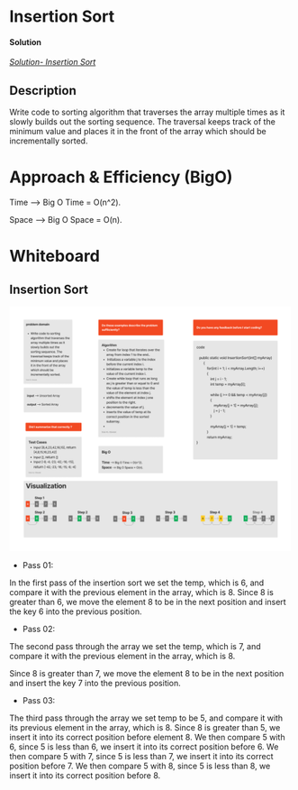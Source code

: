 
# Insertion Sort


#### Solution
*[Solution- Insertion Sort](https://github.com/Ody950/data-structures-and-algorithms/blob/main/DataStructures/DataStructures/InsertionSort.cs)*


## Description

Write code to sorting algorithm that traverses the array multiple times as it slowly builds out the sorting sequence. The traversal keeps track of the minimum value and places it in the front of the array which should be incrementally sorted.


# Approach & Efficiency (BigO)

Time --> Big O Time = O(n^2).

Space --> Big O Space = O(n).

# Whiteboard

## Insertion Sort

<img src="./assets2/Insert18.jpg" style="width: 500px;">



- Pass 01:

In the first pass of the insertion sort we set the temp, which is 6, and compare it with the previous element in the array, which is 8.
Since 8 is greater than 6, we move the element 8 to be in the next position and insert the key 6 into the previous position.

- Pass 02:

The second pass through the array we set the temp, which is 7, and compare it with the previous element in the array, which is 8.

Since 8 is greater than 7, we move the element 8 to be in the next position and insert the key 7 into the previous position.

- Pass 03:

The third pass through the array we set temp to be 5, and compare it with its previous element in the array, which is 8.
Since 8 is greater than 5, we insert it into its correct position before element 8.
We then compare 5 with 6, since 5 is less than 6, we insert it into its correct position before 6.
We then compare 5 with 7, since 5 is less than 7, we insert it into its correct position before 7.
We then compare 5 with 8, since 5 is less than 8, we insert it into its correct position before 8.
